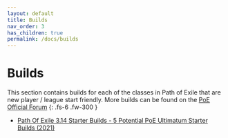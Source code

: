 ```yaml
---
layout: default
title: Builds
nav_order: 3
has_children: true
permalink: /docs/builds
---
```


# Builds

This section contains builds for each of the classes in Path of Exile that are new player / league start friendly.  More builds can be found on the <a href="https://www.pathofexile.com/forum" target="_blank">PoE Official Forum</a>
{: .fs-6 .fw-300 }

 -  <a href="https://www.youtube.com/watch?v=qWeJltTQX6k" target="_blank">Path Of Exile 3.14 Starter Builds - 5 Potential PoE Ultimatum Starter Builds (2021)</a>